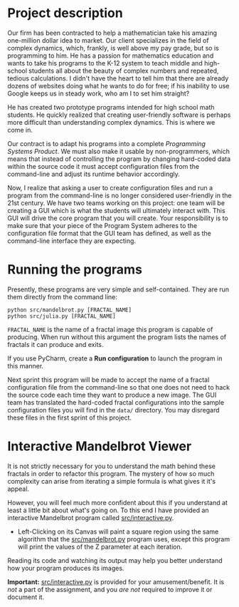 # Project description 

Our firm has been contracted to help a mathematician take his amazing
one-million dollar idea to market.  Our client specializes in the field of
complex dynamics, which, frankly, is well above my pay grade, but so is
programming to him.  He has a passion for mathematics education and wants to
take his programs to the K-12 system to teach middle and high-school students
all about the beauty of complex numbers and repeated, tedious calculations.  I
didn't have the heart to tell him that there are already dozens of websites
doing what he wants to do for free; if his inability to use Google keeps us in
steady work, who am I to set him straight?

He has created two prototype programs intended for high school math students.
He quickly realized that creating user-friendly software is perhaps more
difficult than understanding complex dynamics.  This is where we come in.

Our contract is to adapt his programs into a complete *Programming Systems
Product*.  We must also make it usable by non-programmers, which means that
instead of controlling the program by changing hard-coded data within the
source code it must accept configuration files from the command-line and
adjust its runtime behavior accordingly.

Now, I realize that asking a user to create configuration files and run a
program from the command-line is no longer considered user-friendly in the
21st century.  We have two teams working on this project: one team will be
creating a GUI which is what the students will ultimately interact with.  This
GUI will drive the core program that you will create.  Your responsibility is
to make sure that your piece of the Program System adheres to the
configuration file format that the GUI team has defined, as well as the
command-line interface they are expecting.



# Running the programs

Presently, these programs are very simple and self-contained.  They are run
them directly from the command line:

    python src/mandelbrot.py [FRACTAL_NAME]
    python src/julia.py [FRACTAL_NAME]

`FRACTAL_NAME` is the name of a fractal image this program is capable of
producing.  When run without this argument the program lists the names of
fractals it can produce and exits.

If you use PyCharm, create a **Run configuration** to launch the program in
this manner.

Next sprint this program will be made to accept the name of a fractal
configuration file from the command-line so that one does not need to hack the
source code each time they want to produce a new image.  The GUI team has
translated the hard-coded fractal configurations into the sample configuration
files you will find in the `data/` directory.  You may disregard these files in
the first sprint of this project.



# Interactive Mandelbrot Viewer

It is not strictly necessary for you to understand the math behind these
fractals in order to refactor this program.  The mystery of how so much
complexity can arise from iterating a simple formula is what gives it it's
appeal.

However, you will feel much more confident about this if you understand at
least a little bit about what's going on.  To this end I have provided an
interactive Mandelbrot program called [src/interactive.py](src/interactive.py).

* Left-Clicking on its Canvas will paint a square region using the same
  algorithm that the [src/mandelbrot.py](src/mandelbrot.py) program uses,
  except this program will print the values of the Z parameter at each
  iteration.

Reading its code and watching its output may help you better understand how
your program produces its images.

**Important:** [src/interactive.py](src/interactive.py) is provided for your
amusement/benefit.  It is *not* a part of the assignment, and you *are not*
required to improve it or document it.
